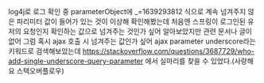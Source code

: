 log4j로 로그 확인 중 parameterObject에 _=1639293812 식으로 계속 넘겨주지 않은 파리미터 값이 들어가 있는 것이 이상해 확인해봤는데 
처음엔 스프링이 로그인된 유저의 요청인지 확인하는 값으로 넘겨주는 것인가 싶어 알아보았지만
관련 문서나 글이 없어 그럼 혹시 ajax 호출 시 넘겨주는 값인가 싶어 ajax parameter underscore라는 키워드로 검색해보았는데 
https://stackoverflow.com/questions/3687729/who-add-single-underscore-query-parameter 에서 실마리를 찾을 수 있었다.(사랑해요 스택오버플로우)

